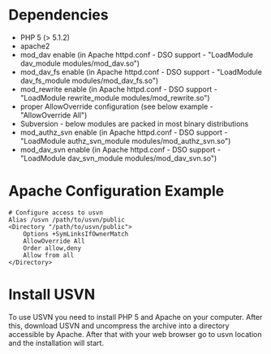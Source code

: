 # Dependencies
* PHP 5 (> 5.1.2)
* apache2
* mod_dav enable (in Apache httpd.conf - DSO support - "LoadModule dav_module modules/mod_dav.so")
* mod_dav_fs enable (in Apache httpd.conf - DSO support - "LoadModule dav_fs_module modules/mod_dav_fs.so")
* mod_rewrite enable (in Apache httpd.conf - DSO support - "LoadModule rewrite_module modules/mod_rewrite.so")
* proper AllowOverride configuration (see below example - "AllowOverride All")
* Subversion - below modules are packed in most binary distributions
* mod_authz_svn enable (in Apache httpd.conf - DSO support - "LoadModule authz_svn_module modules/mod_authz_svn.so")
* mod_dav_svn enable (in Apache httpd.conf - DSO support - "LoadModule dav_svn_module modules/mod_dav_svn.so")

# Apache Configuration Example

    # Configure access to usvn
    Alias /usvn /path/to/usvn/public
    <Directory "/path/to/usvn/public">
        Options +SymLinksIfOwnerMatch
        AllowOverride All
        Order allow,deny
        Allow from all
    </Directory>

# Install USVN

To use USVN you need to install PHP 5 and Apache on your computer. After this, download USVN and uncompress the archive into a directory accessible by Apache. After that with your web browser go to usvn location and the installation will start.